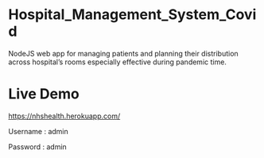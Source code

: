 # Hospital_Management_System_Covid
NodeJS web app for managing patients and planning their distribution across hospital’s rooms especially effective during pandemic time.

# Live Demo
https://nhshealth.herokuapp.com/

Username : admin

Password : admin
